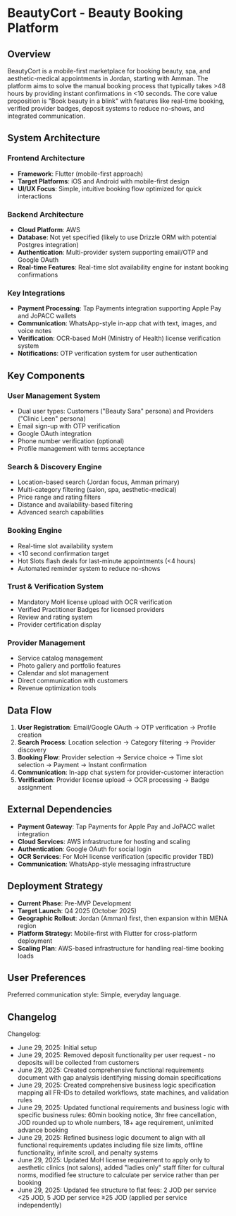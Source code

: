 # BeautyCort - Beauty Booking Platform

## Overview

BeautyCort is a mobile-first marketplace for booking beauty, spa, and aesthetic-medical appointments in Jordan, starting with Amman. The platform aims to solve the manual booking process that typically takes >48 hours by providing instant confirmations in <10 seconds. The core value proposition is "Book beauty in a blink" with features like real-time booking, verified provider badges, deposit systems to reduce no-shows, and integrated communication.

## System Architecture

### Frontend Architecture
- **Framework**: Flutter (mobile-first approach)
- **Target Platforms**: iOS and Android with mobile-first design
- **UI/UX Focus**: Simple, intuitive booking flow optimized for quick interactions

### Backend Architecture
- **Cloud Platform**: AWS
- **Database**: Not yet specified (likely to use Drizzle ORM with potential Postgres integration)
- **Authentication**: Multi-provider system supporting email/OTP and Google OAuth
- **Real-time Features**: Real-time slot availability engine for instant booking confirmations

### Key Integrations
- **Payment Processing**: Tap Payments integration supporting Apple Pay and JoPACC wallets
- **Communication**: WhatsApp-style in-app chat with text, images, and voice notes
- **Verification**: OCR-based MoH (Ministry of Health) license verification system
- **Notifications**: OTP verification system for user authentication

## Key Components

### User Management System
- Dual user types: Customers ("Beauty Sara" persona) and Providers ("Clinic Leen" persona)
- Email sign-up with OTP verification
- Google OAuth integration
- Phone number verification (optional)
- Profile management with terms acceptance

### Search & Discovery Engine
- Location-based search (Jordan focus, Amman primary)
- Multi-category filtering (salon, spa, aesthetic-medical)
- Price range and rating filters
- Distance and availability-based filtering
- Advanced search capabilities

### Booking Engine
- Real-time slot availability system
- <10 second confirmation target
- Hot Slots flash deals for last-minute appointments (<4 hours)
- Automated reminder system to reduce no-shows

### Trust & Verification System
- Mandatory MoH license upload with OCR verification
- Verified Practitioner Badges for licensed providers
- Review and rating system
- Provider certification display

### Provider Management
- Service catalog management
- Photo gallery and portfolio features
- Calendar and slot management
- Direct communication with customers
- Revenue optimization tools

## Data Flow

1. **User Registration**: Email/Google OAuth → OTP verification → Profile creation
2. **Search Process**: Location selection → Category filtering → Provider discovery
3. **Booking Flow**: Provider selection → Service choice → Time slot selection → Payment → Instant confirmation
4. **Communication**: In-app chat system for provider-customer interaction
5. **Verification**: Provider license upload → OCR processing → Badge assignment

## External Dependencies

- **Payment Gateway**: Tap Payments for Apple Pay and JoPACC wallet integration
- **Cloud Services**: AWS infrastructure for hosting and scaling
- **Authentication**: Google OAuth for social login
- **OCR Services**: For MoH license verification (specific provider TBD)
- **Communication**: WhatsApp-style messaging infrastructure

## Deployment Strategy

- **Current Phase**: Pre-MVP Development
- **Target Launch**: Q4 2025 (October 2025)
- **Geographic Rollout**: Jordan (Amman) first, then expansion within MENA region
- **Platform Strategy**: Mobile-first with Flutter for cross-platform deployment
- **Scaling Plan**: AWS-based infrastructure for handling real-time booking loads

## User Preferences

Preferred communication style: Simple, everyday language.

## Changelog

Changelog:
- June 29, 2025: Initial setup
- June 29, 2025: Removed deposit functionality per user request - no deposits will be collected from customers
- June 29, 2025: Created comprehensive functional requirements document with gap analysis identifying missing domain specifications
- June 29, 2025: Created comprehensive business logic specification mapping all FR-IDs to detailed workflows, state machines, and validation rules
- June 29, 2025: Updated functional requirements and business logic with specific business rules: 60min booking notice, 3hr free cancellation, JOD rounded up to whole numbers, 18+ age requirement, unlimited advance booking
- June 29, 2025: Refined business logic document to align with all functional requirements updates including file size limits, offline functionality, infinite scroll, and penalty systems
- June 29, 2025: Updated MoH license requirement to apply only to aesthetic clinics (not salons), added "ladies only" staff filter for cultural norms, modified fee structure to calculate per service rather than per booking
- June 29, 2025: Updated fee structure to flat fees: 2 JOD per service <25 JOD, 5 JOD per service ≥25 JOD (applied per service independently)
